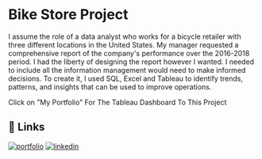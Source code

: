 
# Bike Store Project

I assume the role of a data analyst who works for a bicycle retailer with three different locations in the United States. 
My manager requested a comprehensive report of the company's performance over the 2016-2018 period. 
I had the liberty of designing the report however I wanted. I needed to include all the information management would need to make informed decisions. 
To create it, I used SQL, Excel and Tableau to identify trends, patterns, and insights that can be used to improve operations. 


Click on "My Portfolio" For The Tableau Dashboard To This Project


## 🔗 Links
[![portfolio](https://img.shields.io/badge/my_portfolio-000?style=for-the-badge&logo=ko-fi&logoColor=white)](https://public.tableau.com/app/profile/richardson.miranda/viz/BikeStoreDataProject/Dashboard1)
[![linkedin](https://img.shields.io/badge/linkedin-0A66C2?style=for-the-badge&logo=linkedin&logoColor=white)](https://www.linkedin.com/in/richardson-miranda/)


